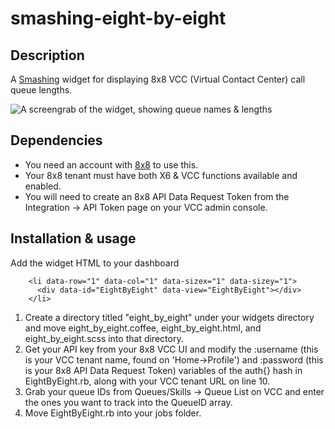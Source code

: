 # smashing-eight-by-eight

## Description

A [Smashing](https://smashing.github.io) widget for displaying 8x8 VCC (Virtual Contact Center) call queue lengths.

![A screengrab of the widget, showing queue names & lengths](https://i.imgur.com/Gd3Q1xs.png)

## Dependencies

- You need an account with [8x8](http://www.8x8.com) to use this.
- Your 8x8 tenant must have both X6 & VCC functions available and enabled.
- You will need to create an 8x8 API Data Request Token from the Integration -> API Token page on your VCC admin console. 

## Installation & usage

Add the widget HTML to your dashboard
```
    <li data-row="1" data-col="1" data-sizex="1" data-sizey="1">
      <div data-id="EightByEight" data-view="EightByEight"></div>
    </li>
```
1. Create a directory titled "eight_by_eight" under your widgets directory and move eight_by_eight.coffee, eight_by_eight.html, and eight_by_eight.scss into that directory.
2. Get your API key from your 8x8 VCC UI and modify the :username (this is your VCC tenant name, found on 'Home->Profile') and :password (this is your 8x8 API Data Request Token) variables of the auth{} hash in EightByEight.rb, along with your VCC tenant URL on line 10.
3. Grab your queue IDs from Queues/Skills -> Queue List on VCC and enter the ones you want to track into the QueueID array.
4. Move EightByEight.rb into your jobs folder.
